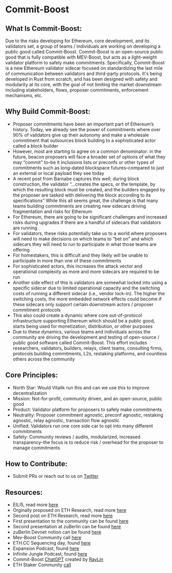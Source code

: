 # Commit-Boost

## What Is Commit-Boost:

Due to the risks developing for Ethereum, core development, and its validators set, a group of teams / individuals are working on developing a public good called Commit-Boost. Commit-Boost is an open-source public good that is fully compatible with MEV-Boost, but acts as a light-weight validator platform to safely make commitments. Specifically, Commit-Boost is a new Ethereum validator sidecar focused on standardizing the last mile of communication between validators and third-party protocols. It's being developed in Rust from scratch, and has been designed with safety and modularity at its core, with the goal of not limiting the market downstream including stakeholders, flows, proposer commitments, enforcement mechanisms, etc.

## Why Build Commit-Boost: 

- Proposer commitments have been an important part of Ethereum’s history. Today, we already see the power of commitments where over 90% of validators give up their autonomy and make a wholesale commitment that outsources block building to a sophisticated actor called a block builder 
- However, most are starting to agree on a common denominator: in the future, beacon proposers will face a broader set of options of what they may “commit" to–be it inclusions lists or preconfs or other types of commitments such as long-dated blockspace futures–compared to just an external or local payload they see today
- A recent post from Barnabe captures this well; during block construction, the validator “…creates the specs, or the template, by which the resulting block must be created, and the builders engaged by the proposer are tasked with delivering the block according to its specifications”
While this all seems great, the challenge is that many teams building commitments are creating new sidecars driving fragmentation and risks for Ethereum
- For Ethereum, there are going to be significant challenges and increased risks during upgrades if there are a handful of sidecars that validators are running 
- For validators, these risks potentially take us to a world where proposers will need to make decisions on which teams to “bet on” and which sidecars they will need to run to participate in what those teams are offering
- For homestakers, this is difficult and they likely will be unable to participate in more than one of these commitments
- For sophisticated actors, this increases the attack vector and operational complexity as more and more sidecars are required to be run
- Another side effect of this is validators are somewhat locked into using a specific sidecar due to limited operational capacity and the switching costs of running a different sidecar (i.e., vendor lock-in). The higher the switching costs, the more embedded network effects could become if these sidecars only support certain downstream actors / proposer commitment protocols 
- This also could create a dynamic where core out-of-protocol infrastructure supporting Ethereum which should be a public good, starts being used for monetization, distribution, or other purposes
- Due to these dynamics, various teams and individuals across the community are driving the development and testing of open-source / public good software called Commit-Boost. This effort includes researchers, validators, builders, relays, client teams, consulting firms, protocols building commitments, L2s, restaking platforms, and countless others across the community

## Core Principles:

-	North Star: Would Vitalik run this and can we use this to improve decentralization
-	Mission: Not-for-profit, community driven, and an open-source, public good 
-	Product: Validator platform for proposers to safely make commitments
-	Neutrality: Proposer commitment agnostic, preconf agnostic, restaking agnostic, relay agnostic, transaction flow agnostic 
-	Unified: Validators run one core side car to opt into many different commitments 
-	Safety: Community reviews / audits, modularized, increased transparency–the focus is to reduce risk / overhead for the proposer to manage commitments

## How to Contribute:

-	Submit PRs or reach out to us on [Twitter]( https://x.com/Commit_Boost)

## Resources:

- EILI5, read more [here](https://twisty-wednesday-4be.notion.site/Commit-Boost-Reducing-Risks-and-Returning-Autonomy-Over-the-Block-Back-to-Ethereum-s-Validators-0f309f76058e447388381c60550ce67b)
- Orginally proposed on ETH Research, read more [here](https://ethresear.ch/t/based-proposer-commitments-ethereum-s-marketplace-for-proposer-commitments/19517)
- Second post on ETH Research, read more [here](https://ethresear.ch/t/commit-boost-proposer-platform-to-safely-make-commitments/20107)
- First presentation to the community can be found [here](https://www.youtube.com/watch?v=jrm4ZUoj9xY&list=PLJqWcTqh_zKHDFarAcF29QfdMlUpReZrR&index=11)
- Second presentation at zuBerlin can be found [here](https://streameth.org/zuberlin/watch?session=66681afef9b8e98b1ec95fdd)
- zuBerlin Devnet notion can be found [here](https://twisty-wednesday-4be.notion.site/ZuBerlin-Preconfs-Devnet-b693047f41e7407cadac0170a6711dea)
- Mev-Boost Community call [here](https://www.youtube.com/watch?v=UgoFjNkkTac)
- ETH.CC Sequencing day, found [here](https://www.youtube.com/watch?v=HYA0F5xkvr8)
- Expansion Podcast, found [here](https://www.youtube.com/watch?v=rAFFdqEAdj4)
- Infinite Jungle Podcast, found [here](https://www.youtube.com/watch?v=aJlNXc7LSh4)
- Commit-Boost [ChatGPT](https://x.com/Commit_Boost/status/1824521241748967471) created by [RayLin](https://x.com/RayLin0803)
- ETH Staker Community [call](https://www.youtube.com/live/Po66JAzZBqo?t=286s)


